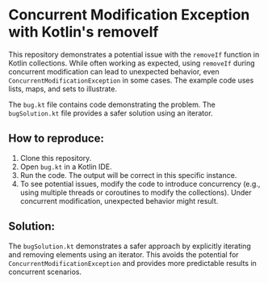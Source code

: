 # Concurrent Modification Exception with Kotlin's removeIf

This repository demonstrates a potential issue with the `removeIf` function in Kotlin collections. While often working as expected, using `removeIf` during concurrent modification can lead to unexpected behavior, even `ConcurrentModificationException` in some cases. The example code uses lists, maps, and sets to illustrate.

The `bug.kt` file contains code demonstrating the problem. The `bugSolution.kt` file provides a safer solution using an iterator.

## How to reproduce:
1. Clone this repository.
2. Open `bug.kt` in a Kotlin IDE.
3. Run the code.  The output will be correct in this specific instance.
4.  To see potential issues, modify the code to introduce concurrency (e.g., using multiple threads or coroutines to modify the collections).  Under concurrent modification, unexpected behavior might result.

## Solution:
The `bugSolution.kt` demonstrates a safer approach by explicitly iterating and removing elements using an iterator. This avoids the potential for `ConcurrentModificationException` and provides more predictable results in concurrent scenarios. 